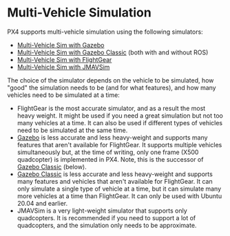 # Multi-Vehicle Simulation

PX4 supports multi-vehicle simulation using the following simulators:
- [Multi-Vehicle Sim with Gazebo](../sim_gazebo_gz/multi_vehicle_simulation.md)
- [Multi-Vehicle Sim with Gazebo Classic](../sim_gazebo_classic/multi_vehicle_simulation_gazebo.md) (both with and without ROS)
- [Multi-Vehicle Sim with FlightGear](../simulation/multi_vehicle_flightgear.md)
- [Multi-Vehicle Sim with JMAVSim](../simulation/multi_vehicle_jmavsim.md)

The choice of the simulator depends on the vehicle to be simulated, how "good" the simulation needs to be (and for what features), and how many vehicles need to be simulated at a time:

- FlightGear is the most accurate simulator, and as a result the most heavy weight.
  It might be used if you need a great simulation but not too many vehicles at a time.
  It can also be used if different types of vehicles need to be simulated at the same time.
- [Gazebo](../sim_gazebo_gz/gazebo.md) is less accurate and less heavy-weight and supports many features that aren't available for FlightGear.
  It supports multiple vehicles simultaneously but, at the time of writing, only one frame (X500 quadcopter) is implemented in PX4.
  Note, this is the successor of [Gazebo Classic](../sim_gazebo_classic/README.md) (below).
- [Gazebo Classic](../sim_gazebo_classic/README.md) is less accurate and less heavy-weight and supports many features and vehicles that aren't available for FlightGear.
  It can only simulate a single type of vehicle at a time, but it can simulate many more vehicles at a time than FlightGear.
  It can only be used with Ubuntu 20.04 and earlier.
- JMAVSim is a very light-weight simulator that supports only quadcopters.
  It is recommended if you need to support a lot of quadcopters, and the simulation only needs to be approximate.
